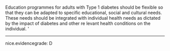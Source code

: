 Education programmes for adults with Type 1 diabetes should be flexible so that they can be adapted to specific educational, social and cultural needs. These needs should be integrated with individual health needs as dictated by the impact of diabetes and other re levant health conditions on the individual.
'

---
 nice.evidencegrade: D
